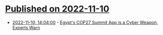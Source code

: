 # [Published on 2022-11-10](index.md)

* [2022-11-10, 14:04:00](https://yro.slashdot.org/story/22/11/10/145208/egypts-cop27-summit-app-is-a-cyber-weapon-experts-warn?utm_source=rss1.0mainlinkanon&utm_medium=feed) - [Egypt's COP27 Summit App is a Cyber Weapon, Experts Warn](https://yro.slashdot.org/story/22/11/10/145208/egypts-cop27-summit-app-is-a-cyber-weapon-experts-warn?utm_source=rss1.0mainlinkanon&utm_medium=feed)
